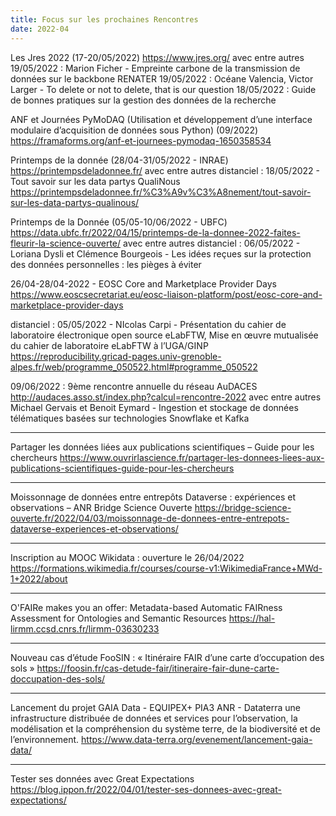 ```yaml
---
title: Focus sur les prochaines Rencontres
date: 2022-04
---
```


Les Jres 2022 (17-20/05/2022)
https://www.jres.org/
avec entre autres
    19/05/2022 : Marion Ficher - Empreinte carbone de la transmission de données sur le backbone RENATER
    19/05/2022 : Océane Valencia, Victor Larger - To delete or not to delete, that is our question
    18/05/2022 : Guide de bonnes pratiques sur la gestion des données de la recherche

ANF et Journées PyMoDAQ (Utilisation et développement d’une interface modulaire d’acquisition de données sous Python) (09/2022)
https://framaforms.org/anf-et-journees-pymodaq-1650358534

Printemps de la donnée (28/04-31/05/2022 - INRAE)
https://printempsdeladonnee.fr/
avec entre autres
    distanciel : 18/05/2022 - Tout savoir sur les data partys QualiNous 
    https://printempsdeladonnee.fr/%C3%A9v%C3%A8nement/tout-savoir-sur-les-data-partys-qualinous/

Printemps de la Donnée (05/05-10/06/2022 - UBFC)
https://data.ubfc.fr/2022/04/15/printemps-de-la-donnee-2022-faites-fleurir-la-science-ouverte/
avec entre autres
    distanciel : 06/05/2022 - Loriana Dysli et Clémence Bourgeois - Les idées reçues sur la protection des données personnelles : les pièges à éviter

26/04-28/04-2022 - EOSC Core and Marketplace Provider Days 
https://www.eoscsecretariat.eu/eosc-liaison-platform/post/eosc-core-and-marketplace-provider-days

distanciel : 05/05/2022 - NIcolas Carpi - Présentation du cahier de laboratoire électronique open source eLabFTW, Mise en œuvre mutualisée du cahier de laboratoire eLabFTW à l’UGA/GINP
https://reproducibility.gricad-pages.univ-grenoble-alpes.fr/web/programme_050522.html#programme_050522

09/06/2022 : 9ème rencontre annuelle du réseau AuDACES
http://audaces.asso.st/index.php?calcul=rencontre-2022
avec entre autres
    Michael Gervais et Benoit Eymard - Ingestion et stockage de données télématiques basées sur technologies Snowflake et Kafka

--------------------

Partager les données liées aux publications scientifiques – Guide pour les chercheurs
https://www.ouvrirlascience.fr/partager-les-donnees-liees-aux-publications-scientifiques-guide-pour-les-chercheurs

--------------------

Moissonnage de données entre entrepôts Dataverse : expériences et observations – ANR Bridge Science Ouverte
https://bridge-science-ouverte.fr/2022/04/03/moissonnage-de-donnees-entre-entrepots-dataverse-experiences-et-observations/

--------------------

Inscription au MOOC Wikidata : ouverture le 26/04/2022
https://formations.wikimedia.fr/courses/course-v1:WikimediaFrance+MWd-1+2022/about

--------------------

O'FAIRe makes you an offer: Metadata-based Automatic FAIRness Assessment for Ontologies and Semantic Resources
https://hal-lirmm.ccsd.cnrs.fr/lirmm-03630233

--------------------

Nouveau cas d’étude FooSIN : « Itinéraire FAIR d’une carte d’occupation des sols »
https://foosin.fr/cas-detude-fair/itineraire-fair-dune-carte-doccupation-des-sols/

--------------------

Lancement du projet GAIA Data - EQUIPEX+ PIA3 ANR - Dataterra
une infrastructure distribuée de données et services pour l’observation, la modélisation et la compréhension du système terre, de la biodiversité et de l’environnement.
https://www.data-terra.org/evenement/lancement-gaia-data/

--------------------

Tester ses données avec Great Expectations
https://blog.ippon.fr/2022/04/01/tester-ses-donnees-avec-great-expectations/
